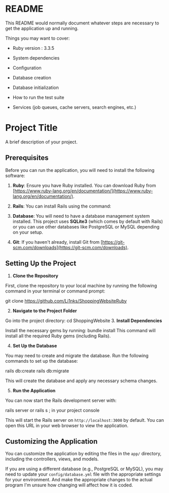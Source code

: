 # README

This README would normally document whatever steps are necessary to get the
application up and running.

Things you may want to cover:

* Ruby version : 3.3.5

* System dependencies

* Configuration

* Database creation

* Database initialization

* How to run the test suite

* Services (job queues, cache servers, search engines, etc.)

# Project Title

A brief description of your project.

## Prerequisites

Before you can run the application, you will need to install the following software:

1. **Ruby**: Ensure you have Ruby installed. You can download Ruby from [https://www.ruby-lang.org/en/documentation/](https://www.ruby-lang.org/en/documentation/).
2. **Rails**: You can install Rails using the command:
3. **Database**: You will need to have a database management system installed. 
This project uses **SQLite3** (which comes by default with Rails) or you can use other databases like PostgreSQL or MySQL depending on your setup.

4. **Git**: If you haven't already, install Git from [https://git-scm.com/downloads](https://git-scm.com/downloads).

## Setting Up the Project

1. **Clone the Repository**

First, clone the repository to your local machine by running the following command in your terminal or command prompt:

git clone https://github.com/Li1nks/ShoppingWebsiteRuby

2. **Navigate to the Project Folder**

Go into the project directory:
cd ShoppingWebsite
3. **Install Dependencies**

Install the necessary gems by running:
bundle install
This command will install all the required Ruby gems (including Rails).

4. **Set Up the Database**

You may need to create and migrate the database. Run the following commands to set up the database:

rails db:create
rails db:migrate

This will create the database and apply any necessary schema changes.

5. **Run the Application**

You can now start the Rails development server with:

rails server or rails s ; in your project console

This will start the Rails server on `http://localhost:3000` by default. You can open this URL in your web browser to view the application.

## Customizing the Application

You can customize the application by editing the files in the `app/` directory, including the controllers, views, and models.

If you are using a different database (e.g., PostgreSQL or MySQL), you may need to update your `config/database.yml` file with the appropriate settings for your environment. And make the appropriate changes to the actual program I'm unsure how changing will affect how it is coded. 

